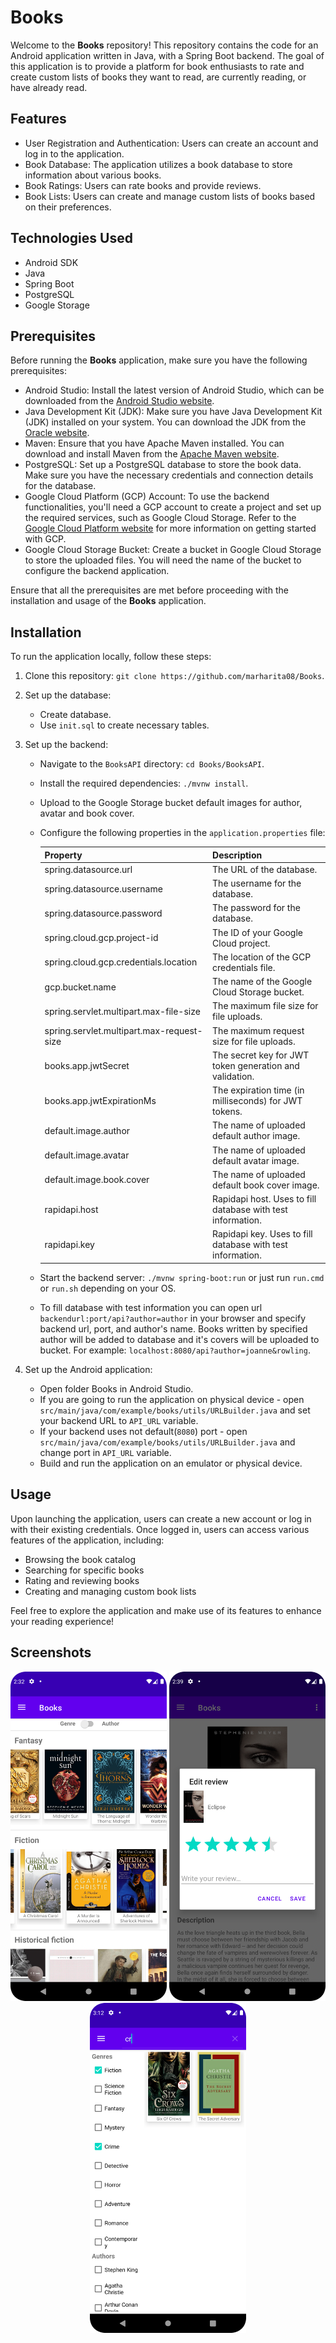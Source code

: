# Books

Welcome to the **Books** repository! This repository contains the code for an Android application written in Java, with a Spring Boot backend. The goal of this application is to provide a platform for book enthusiasts to rate and create custom lists of books they want to read, are currently reading, or have already read.

## Features

- User Registration and Authentication: Users can create an account and log in to the application.
- Book Database: The application utilizes a book database to store information about various books.
- Book Ratings: Users can rate books and provide reviews.
- Book Lists: Users can create and manage custom lists of books based on their preferences.

## Technologies Used

- Android SDK
- Java
- Spring Boot
- PostgreSQL
- Google Storage

## Prerequisites

Before running the **Books** application, make sure you have the following prerequisites:

- Android Studio: Install the latest version of Android Studio, which can be downloaded from the [Android Studio website](https://developer.android.com/studio).
- Java Development Kit (JDK): Make sure you have Java Development Kit (JDK) installed on your system. You can download the JDK from the [Oracle website](https://www.oracle.com/java/technologies/downloads/).
- Maven: Ensure that you have Apache Maven installed. You can download and install Maven from the [Apache Maven website](https://maven.apache.org/download.cgi).
- PostgreSQL: Set up a PostgreSQL database to store the book data. Make sure you have the necessary credentials and connection details for the database.
- Google Cloud Platform (GCP) Account: To use the backend functionalities, you'll need a GCP account to create a project and set up the required services, such as Google Cloud Storage. Refer to the [Google Cloud Platform website](https://cloud.google.com/) for more information on getting started with GCP.
- Google Cloud Storage Bucket: Create a bucket in Google Cloud Storage to store the uploaded files. You will need the name of the bucket to configure the backend application.

Ensure that all the prerequisites are met before proceeding with the installation and usage of the **Books** application.

## Installation

To run the application locally, follow these steps:

1. Clone this repository: `git clone https://github.com/marharita08/Books`.
2. Set up the database:
   - Create database.
   - Use `init.sql` to create necessary tables.
3. Set up the backend:
    - Navigate to the `BooksAPI` directory: `cd Books/BooksAPI`.
    - Install the required dependencies: `./mvnw install`.
    - Upload to the Google Storage bucket default images for author, avatar and book cover.
    - Configure the following properties in the `application.properties` file:

      | Property                                  | Description                                                 |
      |-------------------------------------------|-------------------------------------------------------------|
      | spring.datasource.url                     | The URL of the database.                                    |
      | spring.datasource.username                | The username for the database.                              |
      | spring.datasource.password                | The password for the database.                              |
      | spring.cloud.gcp.project-id               | The ID of your Google Cloud project.                        |
      | spring.cloud.gcp.credentials.location     | The location of the GCP credentials file.                   |
      | gcp.bucket.name                           | The name of the Google Cloud Storage bucket.                |
      | spring.servlet.multipart.max-file-size    | The maximum file size for file uploads.                     |
      | spring.servlet.multipart.max-request-size | The maximum request size for file uploads.                  |
      | books.app.jwtSecret                       | The secret key for JWT token generation and validation.     |
      | books.app.jwtExpirationMs                 | The expiration time (in milliseconds) for JWT tokens.       |
      | default.image.author                      | The name of uploaded default author image.                  |
      | default.image.avatar                      | The name of uploaded default avatar image.                  |
      | default.image.book.cover                  | The name of uploaded default book cover image.              |
      | rapidapi.host                             | Rapidapi host. Uses to fill database with test information. |
      | rapidapi.key                              | Rapidapi key. Uses to fill database with test information.  |

    - Start the backend server: `./mvnw spring-boot:run` or just run `run.cmd` or `run.sh` depending on your OS.
    - To fill database with test information you can open url `backendurl:port/api?author=author` in your browser and specify backend url, port, and author's name. Books written by specified author will be added to database and it's covers will be uploaded to bucket. For example: `localhost:8080/api?author=joanne&rowling`. 

4. Set up the Android application:
    - Open folder Books in Android Studio.
    - If you are going to run the application on physical device - open `src/main/java/com/example/books/utils/URLBuilder.java` and set your backend URL to `API_URL` variable.
    - If your backend uses not default(`8080`) port - open `src/main/java/com/example/books/utils/URLBuilder.java` and change port in `API_URL` variable.
    - Build and run the application on an emulator or physical device.
    

## Usage

Upon launching the application, users can create a new account or log in with their existing credentials. Once logged in, users can access various features of the application, including:

- Browsing the book catalog
- Searching for specific books
- Rating and reviewing books
- Creating and managing custom book lists

Feel free to explore the application and make use of its features to enhance your reading experience!

## Screenshots

<div align="center">
  <img src="images/Screenshot_1.png" alt="Catalog" width="250">
  <img src="images/Screenshot_2.png" alt="Edit review" width="250">
  <img src="images/Screenshot_3.png" alt="Search" width="250">
</div>
